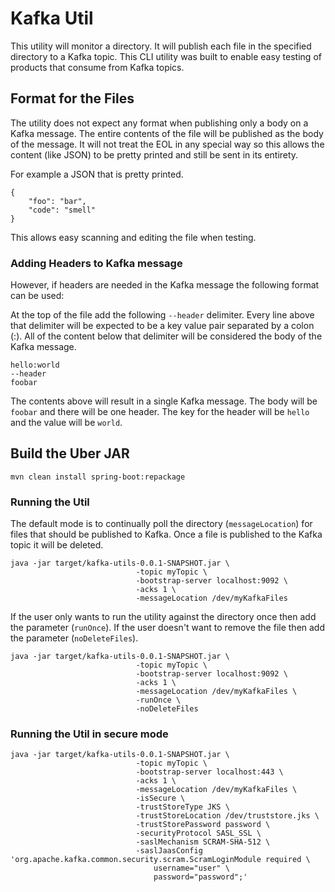 # Kafka Util

This utility will monitor a directory. It will publish each file in the specified directory to a Kafka topic.
This CLI utility was built to enable easy testing of products that consume from Kafka topics. 


## Format for the Files
The utility does not expect any format when publishing only a body on a Kafka message. 
The entire contents of the file will be published as the body of the message.
It will not treat the EOL in any special way so this allows the content (like JSON) to be pretty printed and still be sent in its entirety. 

For example a JSON that is pretty printed. 

```
{
	"foo": "bar",
	"code": "smell"
}
```

This allows easy scanning and editing the file when testing.

### Adding Headers to Kafka message

However, if headers are needed in the Kafka message the following format can be used:

At the top of the file add the following  `--header` delimiter.
Every line above that delimiter will be expected to be a key value pair separated by a colon (:).
All of the content below that delimiter will be considered the body of the Kafka message.

```
hello:world
--header
foobar
```

The contents above will result in a single Kafka message.
The body will be `foobar` and there will be one header. 
The key for the header will be `hello` and the value will be `world`. 


## Build the Uber JAR

```
mvn clean install spring-boot:repackage
```

### Running the Util
The default mode is to continually poll the directory (`messageLocation`) for files that should be published to Kafka. Once a file is published to the Kafka topic it will be deleted. 

``` 
java -jar target/kafka-utils-0.0.1-SNAPSHOT.jar \
                            -topic myTopic \
                            -bootstrap-server localhost:9092 \
                            -acks 1 \
                            -messageLocation /dev/myKafkaFiles
```

If the user only wants to run the utility against the directory once then add the parameter (`runOnce`). 
If the user doesn't want to remove the file then add the parameter (`noDeleteFiles`).

``` 
java -jar target/kafka-utils-0.0.1-SNAPSHOT.jar \
                            -topic myTopic \
                            -bootstrap-server localhost:9092 \
                            -acks 1 \
                            -messageLocation /dev/myKafkaFiles \
                            -runOnce \
                            -noDeleteFiles
```


### Running the Util in secure mode

``` 
java -jar target/kafka-utils-0.0.1-SNAPSHOT.jar \
                            -topic myTopic \
                            -bootstrap-server localhost:443 \
                            -acks 1 \
                            -messageLocation /dev/myKafkaFiles \
                            -isSecure \
                            -trustStoreType JKS \
                            -trustStoreLocation /dev/truststore.jks \
                            -trustStorePassword password \                            
                            -securityProtocol SASL_SSL \
                            -saslMechanism SCRAM-SHA-512 \
                            -saslJaasConfig 'org.apache.kafka.common.security.scram.ScramLoginModule required \
                            	username="user" \
                            	password="password";'
```
